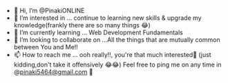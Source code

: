 - 👋 Hi, I’m @PinakiONLINE
- 👀 I’m interested in ... continue to learning new skills & upgrade my knowledge(frankly there are so many things 😂) 
- 🌱 I’m currently learning ... Web Development Fundamentals 
- 💞️ I’m looking to collaborate on ...All the things that are mutually common between You and Me!!
- 📫 How to reach me ... ooh really!!, you're that much interested🤔 (just kidding,don't take it offensively 😂😂) Feel free to ping me on any time in @pinaki5464@gmail.com 💖

<!---
PinakiONLINE/PinakiONLINE is a ✨ special ✨ repository because its `README.md` (this file) appears on your GitHub profile.
You can click the Preview link to take a look at your changes.
--->

